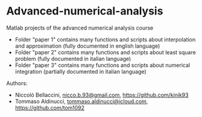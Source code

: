 # Advanced-numerical-analysis
Matlab projects of the advanced numerical analysis course

* Folder "paper 1" contains many functions and scripts about interpolation and approximation (fully documented in english language)
* Folder "paper 2" contains many functions and scripts about least square problem (fully documented in italian language)
* Folder "paper 3" contains many functions and scripts about numerical integration (partially documented in italian language)

Authors:
* Niccolò Bellaccini, nicco.b.93@gmail.com, https://github.com/kinik93
* Tommaso Aldinucci, tommaso.aldinucci@icloud.com, https://github.com/tom1092
